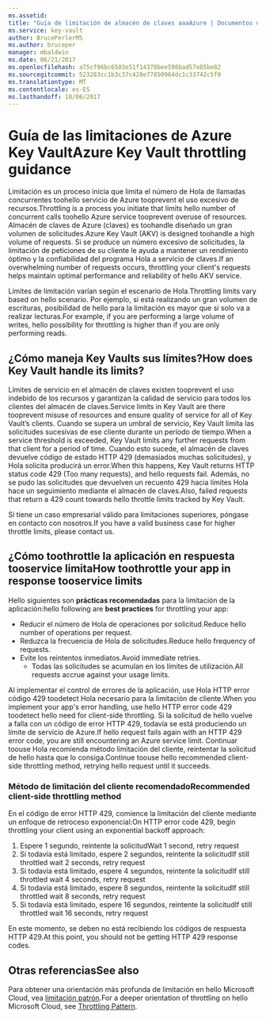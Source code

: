 ```yaml
---
ms.assetid: 
title: "Guía de limitación de almacén de claves aaaAzure | Documentos de Microsoft"
ms.service: key-vault
author: BrucePerlerMS
ms.author: bruceper
manager: mbaldwin
ms.date: 06/21/2017
ms.openlocfilehash: a75cf96bc6503e51f14378bee598bad57e85be82
ms.sourcegitcommit: 523283cc1b3c37c428e77850964dc1c33742c5f0
ms.translationtype: MT
ms.contentlocale: es-ES
ms.lasthandoff: 10/06/2017
---
```

# <a name="azure-key-vault-throttling-guidance"></a><span data-ttu-id="f9ced-102">Guía de las limitaciones de Azure Key Vault</span><span class="sxs-lookup"><span data-stu-id="f9ced-102">Azure Key Vault throttling guidance</span></span>

<span data-ttu-id="f9ced-103">Limitación es un proceso inicia que limita el número de Hola de llamadas concurrentes toohello servicio de Azure tooprevent el uso excesivo de recursos.</span><span class="sxs-lookup"><span data-stu-id="f9ced-103">Throttling is a process you initiate that limits hello number of concurrent calls toohello Azure service tooprevent overuse of resources.</span></span> <span data-ttu-id="f9ced-104">Almacén de claves de Azure (claves) es toohandle diseñado un gran volumen de solicitudes.</span><span class="sxs-lookup"><span data-stu-id="f9ced-104">Azure Key Vault (AKV) is designed toohandle a high volume of requests.</span></span> <span data-ttu-id="f9ced-105">Si se produce un número excesivo de solicitudes, la limitación de peticiones de su cliente le ayuda a mantener un rendimiento óptimo y la confiabilidad del programa Hola a servicio de claves.</span><span class="sxs-lookup"><span data-stu-id="f9ced-105">If an overwhelming number of requests occurs, throttling your client's requests helps maintain optimal performance and reliability of hello AKV service.</span></span>

<span data-ttu-id="f9ced-106">Límites de limitación varían según el escenario de Hola.</span><span class="sxs-lookup"><span data-stu-id="f9ced-106">Throttling limits vary based on hello scenario.</span></span> <span data-ttu-id="f9ced-107">Por ejemplo, si está realizando un gran volumen de escrituras, posibilidad de hello para la limitación es mayor que si solo va a realizar lecturas.</span><span class="sxs-lookup"><span data-stu-id="f9ced-107">For example, if you are performing a large volume of writes, hello possibility for throttling is higher than if you are only performing reads.</span></span>

## <a name="how-does-key-vault-handle-its-limits"></a><span data-ttu-id="f9ced-108">¿Cómo maneja Key Vaults sus límites?</span><span class="sxs-lookup"><span data-stu-id="f9ced-108">How does Key Vault handle its limits?</span></span>

<span data-ttu-id="f9ced-109">Límites de servicio en el almacén de claves existen tooprevent el uso indebido de los recursos y garantizan la calidad de servicio para todos los clientes del almacén de claves.</span><span class="sxs-lookup"><span data-stu-id="f9ced-109">Service limits in Key Vault are there tooprevent misuse of resources and ensure quality of service for all of Key Vault’s clients.</span></span> <span data-ttu-id="f9ced-110">Cuando se supera un umbral de servicio, Key Vault limita las solicitudes sucesivas de ese cliente durante un período de tiempo.</span><span class="sxs-lookup"><span data-stu-id="f9ced-110">When a service threshold is exceeded, Key Vault limits any further requests from that client for a period of time.</span></span> <span data-ttu-id="f9ced-111">Cuando esto sucede, el almacén de claves devuelve código de estado HTTP 429 (demasiados muchas solicitudes), y Hola solicita producirá un error.</span><span class="sxs-lookup"><span data-stu-id="f9ced-111">When this happens, Key Vault returns HTTP status code 429 (Too many requests), and hello requests fail.</span></span> <span data-ttu-id="f9ced-112">Además, no se pudo las solicitudes que devuelven un recuento 429 hacia límites Hola hace un seguimiento mediante el almacén de claves.</span><span class="sxs-lookup"><span data-stu-id="f9ced-112">Also, failed requests that return a 429 count towards hello throttle limits tracked by Key Vault.</span></span> 

<span data-ttu-id="f9ced-113">Si tiene un caso empresarial válido para limitaciones superiores, póngase en contacto con nosotros.</span><span class="sxs-lookup"><span data-stu-id="f9ced-113">If you have a valid business case for higher throttle limits, please contact us.</span></span>


## <a name="how-toothrottle-your-app-in-response-tooservice-limits"></a><span data-ttu-id="f9ced-114">¿Cómo toothrottle la aplicación en respuesta tooservice limita</span><span class="sxs-lookup"><span data-stu-id="f9ced-114">How toothrottle your app in response tooservice limits</span></span>

<span data-ttu-id="f9ced-115">Hello siguientes son **prácticas recomendadas** para la limitación de la aplicación:</span><span class="sxs-lookup"><span data-stu-id="f9ced-115">hello following are **best practices** for throttling your app:</span></span>
- <span data-ttu-id="f9ced-116">Reducir el número de Hola de operaciones por solicitud.</span><span class="sxs-lookup"><span data-stu-id="f9ced-116">Reduce hello number of operations per request.</span></span>
- <span data-ttu-id="f9ced-117">Reduzca la frecuencia de Hola de solicitudes.</span><span class="sxs-lookup"><span data-stu-id="f9ced-117">Reduce hello frequency of requests.</span></span>
- <span data-ttu-id="f9ced-118">Evite los reintentos inmediatos.</span><span class="sxs-lookup"><span data-stu-id="f9ced-118">Avoid immediate retries.</span></span> 
    - <span data-ttu-id="f9ced-119">Todas las solicitudes se acumulan en los límites de utilización.</span><span class="sxs-lookup"><span data-stu-id="f9ced-119">All requests accrue against your usage limits.</span></span>

<span data-ttu-id="f9ced-120">Al implementar el control de errores de la aplicación, use Hola HTTP error código 429 toodetect Hola necesario para la limitación de cliente.</span><span class="sxs-lookup"><span data-stu-id="f9ced-120">When you implement your app's error handling, use hello HTTP error code 429 toodetect hello need for client-side throttling.</span></span> <span data-ttu-id="f9ced-121">Si la solicitud de hello vuelve a falla con un código de error HTTP 429, todavía se está produciendo un límite de servicio de Azure.</span><span class="sxs-lookup"><span data-stu-id="f9ced-121">If hello request fails again with an HTTP 429 error code, you are still encountering an Azure service limit.</span></span> <span data-ttu-id="f9ced-122">Continuar toouse Hola recomienda método limitación del cliente, reintentar la solicitud de hello hasta que lo consiga.</span><span class="sxs-lookup"><span data-stu-id="f9ced-122">Continue toouse hello recommended client-side throttling method, retrying hello request until it succeeds.</span></span>

### <a name="recommended-client-side-throttling-method"></a><span data-ttu-id="f9ced-123">Método de limitación del cliente recomendado</span><span class="sxs-lookup"><span data-stu-id="f9ced-123">Recommended client-side throttling method</span></span>

<span data-ttu-id="f9ced-124">En el código de error HTTP 429, comience la limitación del cliente mediante un enfoque de retroceso exponencial:</span><span class="sxs-lookup"><span data-stu-id="f9ced-124">On HTTP error code 429, begin throttling your client using an exponential backoff approach:</span></span>

1. <span data-ttu-id="f9ced-125">Espere 1 segundo, reintente la solicitud</span><span class="sxs-lookup"><span data-stu-id="f9ced-125">Wait 1 second, retry request</span></span>
2. <span data-ttu-id="f9ced-126">Si todavía está limitado, espere 2 segundos, reintente la solicitud</span><span class="sxs-lookup"><span data-stu-id="f9ced-126">If still throttled wait 2 seconds, retry request</span></span>
3. <span data-ttu-id="f9ced-127">Si todavía está limitado, espere 4 segundos, reintente la solicitud</span><span class="sxs-lookup"><span data-stu-id="f9ced-127">If still throttled wait 4 seconds, retry request</span></span>
4. <span data-ttu-id="f9ced-128">Si todavía está limitado, espere 8 segundos, reintente la solicitud</span><span class="sxs-lookup"><span data-stu-id="f9ced-128">If still throttled wait 8 seconds, retry request</span></span>
5. <span data-ttu-id="f9ced-129">Si todavía está limitado, espere 16 segundos, reintente la solicitud</span><span class="sxs-lookup"><span data-stu-id="f9ced-129">If still throttled wait 16 seconds, retry request</span></span>

<span data-ttu-id="f9ced-130">En este momento, se deben no está recibiendo los códigos de respuesta HTTP 429.</span><span class="sxs-lookup"><span data-stu-id="f9ced-130">At this point, you should not be getting HTTP 429 response codes.</span></span>

## <a name="see-also"></a><span data-ttu-id="f9ced-131">Otras referencias</span><span class="sxs-lookup"><span data-stu-id="f9ced-131">See also</span></span>

<span data-ttu-id="f9ced-132">Para obtener una orientación más profunda de limitación en hello Microsoft Cloud, vea [limitación patrón](https://docs.microsoft.com/azure/architecture/patterns/throttling).</span><span class="sxs-lookup"><span data-stu-id="f9ced-132">For a deeper orientation of throttling on hello Microsoft Cloud, see [Throttling Pattern](https://docs.microsoft.com/azure/architecture/patterns/throttling).</span></span>

